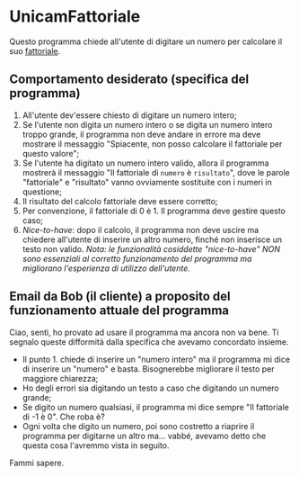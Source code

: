 # UnicamFattoriale
Questo programma chiede all'utente di digitare un numero per calcolare il suo [fattoriale](https://it.wikipedia.org/wiki/Fattoriale).

## Comportamento desiderato (specifica del programma)
 1. All'utente dev'essere chiesto di digitare un numero intero;
 2. Se l'utente non digita un numero intero o se digita un numero intero troppo grande, il programma non deve andare in errore ma deve mostrare il messaggio "Spiacente, non posso calcolare il fattoriale per questo valore";
 3. Se l'utente ha digitato un numero intero valido, allora il programma mostrerà il messaggio "Il fattoriale di `numero` è `risultato`", dove le parole "fattoriale" e "risultato" vanno ovviamente sostituite con i numeri in questione;
 4. Il risultato del calcolo fattoriale deve essere corretto;
 5. Per convenzione, il fattoriale di 0 è 1. Il programma deve gestire questo caso;
 6. *Nice-to-have*: dopo il calcolo, il programma non deve uscire ma chiedere all'utente di inserire un altro numero, finché non inserisce un testo non valido. *Nota: le funzionalità cosiddette "nice-to-have" NON sono essenziali al corretto funzionamento del programma ma migliorano l'esperienza di utilizzo dell'utente.*

 ## Email da Bob (il cliente) a proposito del funzionamento attuale del programma
Ciao,
senti, ho provato ad usare il programma ma ancora non va bene. Ti segnalo queste difformità dalla specifica che avevamo concordato insieme.
* Il punto 1. chiede di inserire un "numero intero" ma il programma mi dice di inserire un "numero" e basta. Bisognerebbe migliorare il testo per maggiore chiarezza;
* Ho degli errori sia digitando un testo a caso che digitando un numero grande;
* Se digito un numero qualsiasi, il programma mi dice sempre "Il fattoriale di -1 è 0". Che roba è?
* Ogni volta che digito un numero, poi sono costretto a riaprire il programma per digitarne un altro ma... vabbé, avevamo detto che questa cosa l'avremmo vista in seguito.

Fammi sapere.